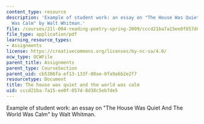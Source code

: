 ```yaml
---
content_type: resource
description: 'Example of student work: an essay on "The House Was Quiet And The World
  Was Calm" by Walt Whitman.'
file: /courses/21l-004-reading-poetry-spring-2009/cccd21ba7a15ee0f857d8d38c5eb7de5_MIT21l_004s09_sw01_TonysPaper.pdf
file_type: application/pdf
learning_resource_types:
- Assignments
license: https://creativecommons.org/licenses/by-nc-sa/4.0/
ocw_type: OCWFile
parent_title: Assignments
parent_type: CourseSection
parent_uid: cb5386fa-ef13-133f-00ae-0fa9a6b2e2f7
resourcetype: Document
title: The house was quiet and the world was calm
uid: cccd21ba-7a15-ee0f-857d-8d38c5eb7de5
---
```

Example of student work: an essay on "The House Was Quiet And The World Was Calm" by Walt Whitman.